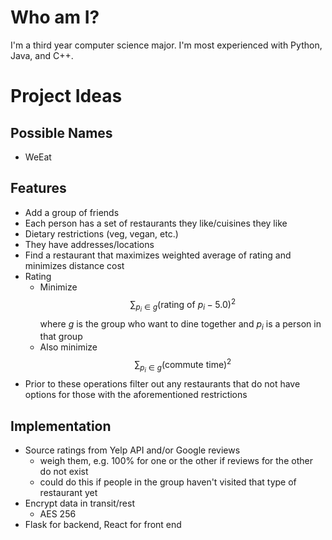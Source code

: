 # Who am I?

I'm a third year computer science major. I'm most experienced with Python, Java, and C++.

# Project Ideas

## Possible Names
* WeEat

## Features
* Add a group of friends
* Each person has a set of restaurants they like/cuisines they like
* Dietary restrictions (veg, vegan, etc.)
* They have addresses/locations
* Find a restaurant that maximizes weighted average of rating and minimizes distance cost
* Rating
	* Minimize $$\sum_{p_i \in g} ({\textrm{rating of }p_i} - 5.0)^2$$ where $g$ is the group who want to dine together and $p_i$ is a person in that group
	* Also minimize $$\sum_{p_i \in g} (\textrm{commute time})^2$$
* Prior to these operations filter out any restaurants that do not have options for those with the aforementioned restrictions

## Implementation
* Source ratings from Yelp API and/or Google reviews
	* weigh them, e.g. 100% for one or the other if reviews for the other do not exist
	* could do this if people in the group haven't visited that type of restaurant yet
* Encrypt data in transit/rest
	* AES 256
* Flask for backend, React for front end
